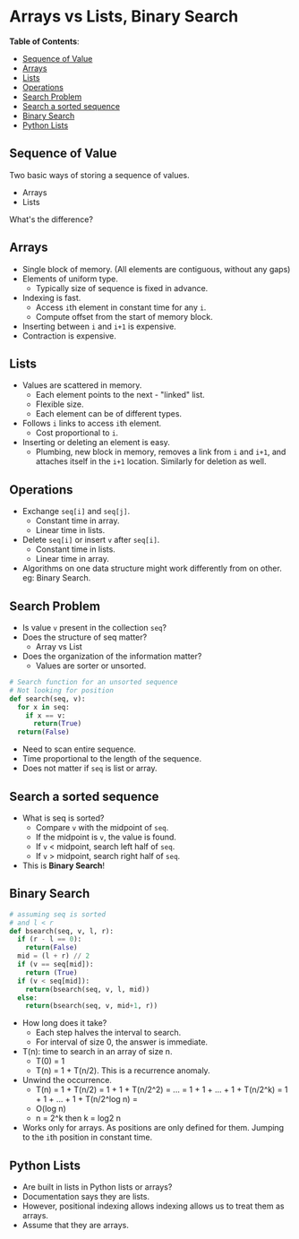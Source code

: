 # Arrays vs Lists, Binary Search

**Table of Contents**:

- [Sequence of Value](#sequence-of-value)
- [Arrays](#arrays)
- [Lists](#lists)
- [Operations](#operations)
- [Search Problem](#search-problem)
- [Search a sorted sequence](#search-a-sorted-sequence)
- [Binary Search](#binary-search)
- [Python Lists](#python-lists)

## Sequence of Value

Two basic ways of storing a sequence of values.

- Arrays
- Lists

What's the difference?

## Arrays

- Single block of memory. (All elements are contiguous, without any gaps)
- Elements of uniform type.
  - Typically size of sequence is fixed in advance.
- Indexing is fast.
  - Access `i`th element in constant time for any `i`.
  - Compute offset from the start of memory block.
- Inserting between `i` and `i+1` is expensive.
- Contraction is expensive.

## Lists

- Values are scattered in memory.
  - Each element points to the next - "linked" list.
  - Flexible size.
  - Each element can be of different types.
- Follows `i` links to access `i`th element.
  - Cost proportional to `i`.
- Inserting or deleting an element is easy.
  - Plumbing, new block in memory, removes a link from `i` and `i+1`, and attaches itself in the `i+1` location. Similarly for deletion as well.

## Operations

- Exchange `seq[i]` and `seq[j]`.
  - Constant time in array.
  - Linear time in lists.
- Delete `seq[i]` or insert `v` after `seq[i]`.
  - Constant time in lists.
  - Linear time in array.
- Algorithms on one data structure might work differently from on other. eg: Binary Search.

## Search Problem

- Is value `v` present in the collection `seq`?
- Does the structure of seq matter?
  - Array vs List
- Does the organization of the information matter?
  - Values are sorter or unsorted.

```py
# Search function for an unsorted sequence
# Not looking for position
def search(seq, v):
  for x in seq:
    if x == v:
      return(True)
  return(False)
```

- Need to scan entire sequence.
- Time proportional to the length of the sequence.
- Does not matter if `seq` is list or array.

## Search a sorted sequence

- What is seq is sorted?
  - Compare `v` with the midpoint of `seq`.
  - If the midpoint is `v`, the value is found.
  - If `v` < midpoint, search left half of `seq`.
  - If `v` > midpoint, search right half of `seq`.
- This is **Binary Search**!

## Binary Search

```py
# assuming seq is sorted
# and l < r
def bsearch(seq, v, l, r):
  if (r - l == 0):
    return(False)
  mid = (l + r) // 2
  if (v == seq[mid]):
    return (True)
  if (v < seq[mid]):
    return(bsearch(seq, v, l, mid))
  else:
    return(bsearch(seq, v, mid+1, r))
```

- How long does it take?
  - Each step halves the interval to search.
  - For interval of size 0, the answer is immediate.
- T(n): time to search in an array of size n.
  - T(0) = 1
  - T(n) = 1 + T(n/2). This is a recurrence anomaly.
- Unwind the occurrence.
  - T(n) = 1 + T(n/2) = 1 + 1 + T(n/2^2) = ...
      = 1 + 1 + ... + 1 + T(n/2^k)
      = 1 + 1 + ... + 1 + T(n/2^log n) =
  - O(log n)
  - n = 2^k then k = log2 n
- Works only for arrays. As positions are only defined for them. Jumping to the `i`th position in constant time.

## Python Lists

- Are built in lists in Python lists or arrays?
- Documentation says they are lists.
- However, positional indexing allows indexing allows us to treat them as arrays.
- Assume that they are arrays.
